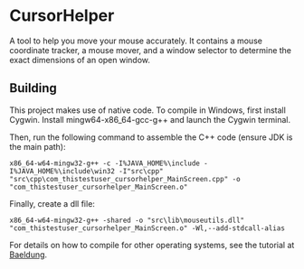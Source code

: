 # CursorHelper

A tool to help you move your mouse accurately. It contains a mouse coordinate tracker, a mouse mover, and a window selector to determine the exact dimensions of an open window.

## Building

This project makes use of native code. To compile in Windows, first install Cygwin. Install mingw64-x86_64-gcc-g++ and launch the Cygwin terminal.

Then, run the following command to assemble the C++ code (ensure JDK is the main path):

```
x86_64-w64-mingw32-g++ -c -I%JAVA_HOME%\include -I%JAVA_HOME%\include\win32 -I"src\cpp" "src\cpp\com_thistestuser_cursorhelper_MainScreen.cpp" -o "com_thistestuser_cursorhelper_MainScreen.o"
```
Finally, create a dll file:

```
x86_64-w64-mingw32-g++ -shared -o "src\lib\mouseutils.dll" "com_thistestuser_cursorhelper_MainScreen.o" -Wl,--add-stdcall-alias
```

For details on how to compile for other operating systems, see the tutorial at [Baeldung](https://www.baeldung.com/jni).
